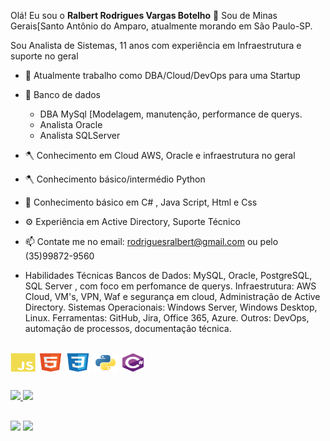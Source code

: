 Olá! Eu sou o **Ralbert Rodrigues Vargas Botelho** 👋
Sou de Minas Gerais[Santo Antônio do Amparo, atualmente morando em São Paulo-SP.

Sou Analista de Sistemas, 11 anos com experiência em Infraestrutura e suporte no geral

- 🔨 Atualmente trabalho como DBA/Cloud/DevOps para uma Startup
- 🌱 Banco de dados
    - DBA MySql [Modelagem, manutenção, performance de querys.
    - Analista Oracle
    - Analista SQLServer
- 🪓 Conhecimento em Cloud AWS, Oracle e infraestrutura no geral
- 🪓 Conhecimento básico/intermédio Python
- 🔑 Conhecimento básico em C# , Java Script, Html e Css
-  ⚙ Experiência em Active Directory, Suporte Técnico
- 📫 Contate me no email: rodriguesralbert@gmail.com ou pelo (35)99872-9560

- Habilidades Técnicas
Bancos de Dados: MySQL, Oracle, PostgreSQL, SQL Server , com foco em perfomance de querys.
Infraestrutura: AWS Cloud, VM's, VPN, Waf e segurança em cloud, Administração de Active Directory.
Sistemas Operacionais: Windows Server, Windows Desktop, Linux.
Ferramentas: GitHub, Jira, Office 365, Azure.
Outros: DevOps, automação de processos, documentação técnica. 


<div style="display: inline_block"><br>
  <img align="center" alt="Ral-Js" height="30" width="40" src="https://raw.githubusercontent.com/devicons/devicon/master/icons/javascript/javascript-plain.svg">
  <img align="center" alt="Ral-HTML" height="30" width="40" src="https://raw.githubusercontent.com/devicons/devicon/master/icons/html5/html5-original.svg">
  <img align="center" alt="Ral-CSS" height="30" width="40" src="https://raw.githubusercontent.com/devicons/devicon/master/icons/css3/css3-original.svg">
  <img align="center" alt="Ral-Python" height="30" width="40" src="https://raw.githubusercontent.com/devicons/devicon/master/icons/python/python-original.svg">
  <img align="center" alt="Ral-Csharp" height="30" width="40" src="https://raw.githubusercontent.com/devicons/devicon/master/icons/csharp/csharp-original.svg">

 
</div>

##
 
<div>
  <a href="https://github.com/Ralbert88">
  <img height="180em" src="https://github-readme-stats.vercel.app/api?username=Ralbert88&show_icons=true&theme=dracula&include_all_commits=true&count_private=true"/>
  <img height="180em" src="https://github-readme-stats.vercel.app/api/top-langs/?username=Ralbert88&layout=compact&langs_count=7&theme=dracula"/>
</div>

  
  ##
 
<div>

  <a href="https://instagram.com/ralbertrod" target="_blank"><img src="https://img.shields.io/badge/-Instagram-%23E4405F?style=for-the-badge&logo=instagram&logoColor=white" target="_blank"></a>
  <a href="https://www.linkedin.com/in/ralbert-rodrigues/" target="_blank"><img src="https://img.shields.io/badge/-LinkedIn-%230077B5?style=for-the-badge&logo=linkedin&logoColor=white" target="_blank"></a> 
 
 
</div>
  
